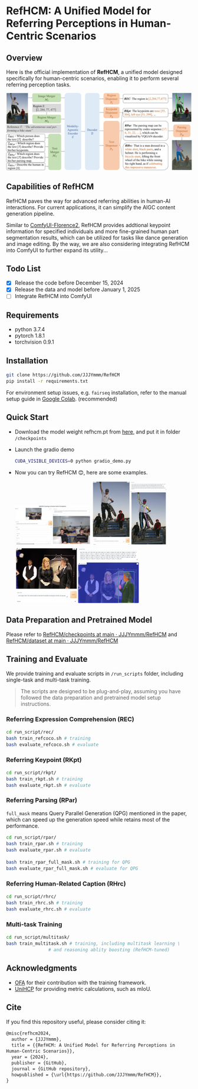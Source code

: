 # RefHCM: A Unified Model for Referring Perceptions in Human-Centric Scenarios

## Overview

Here is the official implementation of **RefHCM**, a unified model designed specifically for human-centric scenarios, enabling it to perform several referring perception tasks. 

![Architecture](examples/arch.jpg)

## Capabilities of RefHCM

RefHCM paves the way for advanced referring abilities in human-AI interactions. For current applications, it can simplify the AIGC content generation pipeline. 

Similar to [ComfyUI-Florence2](https://github.com/kijai/ComfyUI-Florence2/blob/main/nodes.py), RefHCM provides addtional keypoint information for specified individuals and more fine-grained human part segmentation results, which can be utilized for tasks like dance generation and image editing.  By the way, we are also considering integrating RefHCM into ComfyUI to further expand its utility...

## Todo List

- [x] Release the code before December 15, 2024
- [x] Release the data and model before January 1, 2025
- [ ] Integrate RefHCM into ComfyUI

## Requirements

- python 3.7.4
- pytorch 1.8.1
- torchvision 0.9.1

## Installation

```bash
git clone https://github.com/JJJYmmm/RefHCM
pip install -r requirements.txt
```

For environment setup issues, e.g. `fairseq` installation, refer to the manual setup guide in [Google Colab](https://colab.research.google.com/drive/1AHQNRdaUpRTgr3XySHSlba8aXwBAjwPB?usp=sharing). (recommended)

## Quick Start

- Download the model weight refhcm.pt from [here](https://github.com/JJJYmmm/RefHCM/tree/main/checkpoints), and put it in folder `/checkpoints`

- Launch the gradio demo

  ```bash
  CUDA_VISIBLE_DEVICES=0 python gradio_demo.py
  ```

- Now you can try RefHCM 😊, here are some examples.

  <img src="examples\rhrc.png" alt="rhrc" style="zoom:20%;" />

  <img src="examples\rkpt.png" alt="rkpt" style="zoom: 20%;" />

  <img src="examples\rpar.png" alt="rpar" style="zoom:33%;" />

## Data Preparation and Pretrained Model

Please refer to [RefHCM/checkpoints at main · JJJYmmm/RefHCM](https://github.com/JJJYmmm/RefHCM/tree/main/checkpoints) and [RefHCM/dataset at main · JJJYmmm/RefHCM](https://github.com/JJJYmmm/RefHCM/tree/main/dataset)

## Training and Evaluate

We provide training and evaluate scripts in `/run_scripts` folder, including single-task and multi-task training.

> The scripts are designed to be plug-and-play, assuming you have followed the data preparation and pretrained model setup instructions.

### Referring Expression Comprehension (REC)

```bash
cd run_script/rec/
bash train_refcoco.sh # training
bash evaluate_refcoco.sh # evaluate
```

### Referring Keypoint (RKpt)

```bash
cd run_script/rkpt/
bash train_rkpt.sh # training
bash evaluate_rkpt.sh # evaluate
```

### Referring Parsing (RPar)

`full_mask` means Query Parallel Generation (QPG) mentioned in the paper, which can speed up the generation speed while retains most of the performance.

```bash
cd run_script/rpar/
bash train_rpar.sh # training
bash evaluate_rpar.sh # evaluate

bash train_rpar_full_mask.sh # training for QPG
bash evaluate_rpar_full_mask.sh # evaluate for QPG
```

### Referring Human-Related Caption (RHrc)

```bash
cd run_script/rhrc/
bash train_rhrc.sh # training
bash evaluate_rhrc.sh # evaluate
```

### Multi-task Training

```bash
cd run_script/multitask/
bash train_multitask.sh # training, including multitask learning \
		        # and reasoning ablity boosting (RefHCM-tuned)
```

## Acknowledgments

- [OFA](https://github.com/OFA-Sys/OFA) for their contribution with the training framework.
- [UniHCP](https://github.com/OpenGVLab/UniHCP) for providing metric calculations, such as mIoU.

## Cite

If you find this repository useful, please consider citing it:

```
@misc{refhcm2024,
  author = {JJJYmmm},
  title = {{RefHCM: A Unified Model for Referring Perceptions in Human-Centric Scenarios}},
  year = {2024},
  publisher = {GitHub},
  journal = {GitHub repository},
  howpublished = {\url{https://github.com/JJJYmmm/RefHCM}},
}
```

